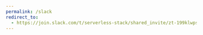```yaml
---
permalink: /slack
redirect_to:
  - https://join.slack.com/t/serverless-stack/shared_invite/zt-199klwpsl-k6JxCwGdh29OcrEWo8WAAQ
---
```

